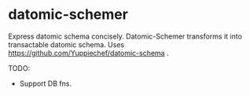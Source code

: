 datomic-schemer
===============

Express datomic schema concisely. Datomic-Schemer transforms it into transactable datomic schema. Uses https://github.com/Yuppiechef/datomic-schema .

TODO:
* Support DB fns.
